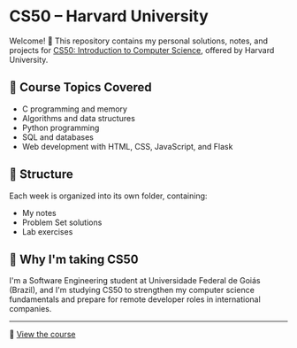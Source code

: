 # CS50 – Harvard University

Welcome! 👋 This repository contains my personal solutions, notes, and projects for [CS50: Introduction to Computer Science](https://cs50.harvard.edu/x), offered by Harvard University.

## 🧠 Course Topics Covered
- C programming and memory
- Algorithms and data structures
- Python programming
- SQL and databases
- Web development with HTML, CSS, JavaScript, and Flask

## 📁 Structure
Each week is organized into its own folder, containing:
- My notes
- Problem Set solutions
- Lab exercises

## 🚀 Why I'm taking CS50
I'm a Software Engineering student at Universidade Federal de Goiás (Brazil), and I'm studying CS50 to strengthen my computer science fundamentals and prepare for remote developer roles in international companies.

---

🔗 [View the course](https://cs50.harvard.edu/x)
